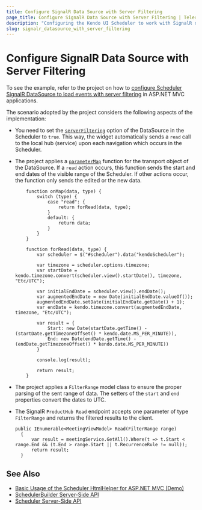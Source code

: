 ```yaml
---
title: Configure SignalR Data Source with Server Filtering
page_title: Configure SignalR Data Source with Server Filtering | Telerik UI Scheduler HtmlHelper for ASP.NET MVC
description: "Configuring the Kendo UI Scheduler to work with SignalR data source by using local hub and server filtering in ASP.NET MVC applications."
slug: signalr_datasource_with_server_filtering
---
```


# Configure SignalR Data Source with Server Filtering

To see the example, refer to the project on how to [configure Scheduler SignalR DataSource to load events with server filtering](https://github.com/telerik/ui-for-aspnet-mvc-examples/tree/master/scheduler/scheduler-signalr-server-filtering) in ASP.NET MVC applications.

The scenario adopted by the project considers the following aspects of the implementation:
* You need to set the [`serverFiltering`](http://docs.telerik.com/kendo-ui/api/javascript/data/datasource#configuration-serverFiltering) option of the DataSource in the Scheduler to `true`. This way, the widget automatically sends a `read` call to the local hub (service) upon each navigation which occurs in the Scheduler.
* The project applies a [`parameterMap`](http://docs.telerik.com/kendo-ui/api/javascript/data/datasource#configuration-transport.parameterMap) function for the transport object of the DataSource. If a `read` action occurs, this function sends the start and end dates of the visible range of the Scheduler. If other actions occur, the function only sends the edited or the new data.

    ```Setting-the-action
        function onMap(data, type) {
            switch (type) {
                case "read": {
                    return forRead(data, type);
                }
                default: {
                    return data;
                }
            }
        }
    ```
    ```Setting-the-function
        function forRead(data, type) {
            var scheduler = $("#scheduler").data("kendoScheduler");

            var timezone = scheduler.options.timezone;
            var startDate = kendo.timezone.convert(scheduler.view().startDate(), timezone, "Etc/UTC");

            var initialEndDate = scheduler.view().endDate();
            var augmentedEndDate = new Date(initialEndDate.valueOf());
            augmentedEndDate.setDate(initialEndDate.getDate() + 1);
            var endDate = kendo.timezone.convert(augmentedEndDate, timezone, "Etc/UTC");

            var result = {
                Start: new Date(startDate.getTime() - (startDate.getTimezoneOffset() * kendo.date.MS_PER_MINUTE)),
                End: new Date(endDate.getTime() - (endDate.getTimezoneOffset() * kendo.date.MS_PER_MINUTE))
            }

            console.log(result);

            return result;
        }
    ```

* The project applies a `FilterRange` model class to ensure the proper parsing of the sent range of data. The setters of the `start` and `end` properties convert the dates to UTC.
* The SignalR `ProductHub Read` endpoint accepts one parameter of type `FilterRange` and returns the filtered results to the client.

      public IEnumerable<MeetingViewModel> Read(FilterRange range)
        {
            var result = meetingService.GetAll().Where(t => t.Start < range.End && (t.End > range.Start || t.RecurrenceRule != null));
            return result;
        }

## See Also

* [Basic Usage of the Scheduler HtmlHelper for ASP.NET MVC (Demo)](https://demos.telerik.com/aspnet-mvc/scheduler)
* [SchedulerBuilder Server-Side API](http://docs.telerik.com/aspnet-mvc/api/Kendo.Mvc.UI.Fluent/SchedulerBuilder)
* [Scheduler Server-Side API](/api/scheduler)
